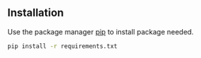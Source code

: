 ## Installation
Use the package manager [pip](https://pip.pypa.io/en/stable/) to install package needed.

```bash
pip install -r requirements.txt
```
